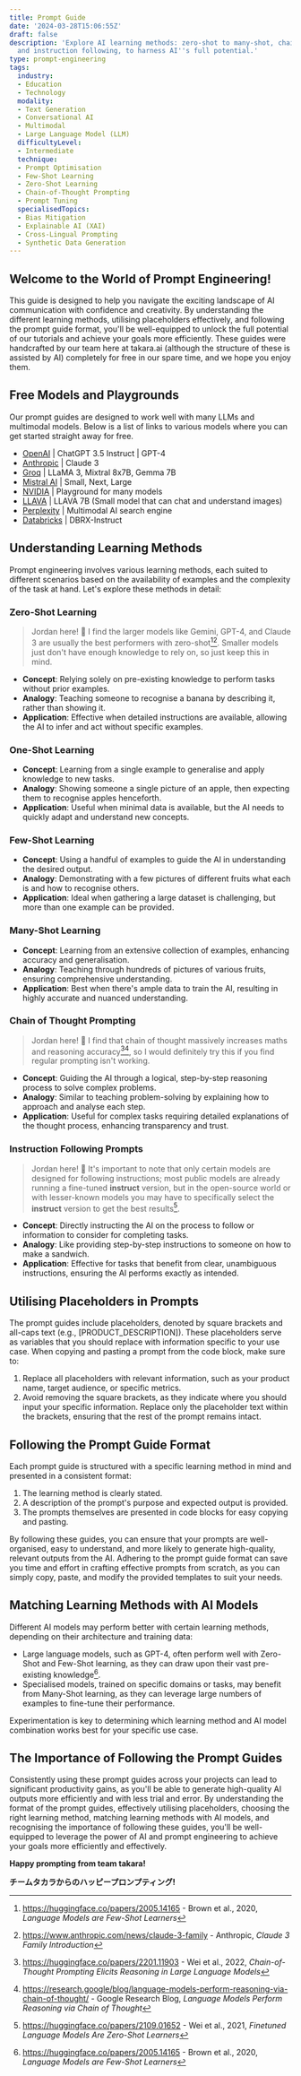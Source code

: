 ```yaml
---
title: Prompt Guide
date: '2024-03-28T15:06:55Z'
draft: false
description: 'Explore AI learning methods: zero-shot to many-shot, chain of thought,
  and instruction following, to harness AI''s full potential.'
type: prompt-engineering
tags:
  industry:
  - Education
  - Technology
  modality:
  - Text Generation
  - Conversational AI
  - Multimodal
  - Large Language Model (LLM)
  difficultyLevel:
  - Intermediate
  technique:
  - Prompt Optimisation
  - Few-Shot Learning
  - Zero-Shot Learning
  - Chain-of-Thought Prompting
  - Prompt Tuning
  specialisedTopics:
  - Bias Mitigation
  - Explainable AI (XAI)
  - Cross-Lingual Prompting
  - Synthetic Data Generation
---
```

## Welcome to the World of Prompt Engineering!

This guide is designed to help you navigate the exciting landscape of AI communication with confidence and creativity. By understanding the different learning methods, utilising placeholders effectively, and following the prompt guide format, you'll be well-equipped to unlock the full potential of our tutorials and achieve your goals more efficiently. These guides were handcrafted by our team here at takara.ai (although the structure of these is assisted by AI) completely for free in our spare time, and we hope you enjoy them.

## Free Models and Playgrounds

Our prompt guides are designed to work well with many LLMs and multimodal models. Below is a list of links to various models where you can get started straight away for free.

- [OpenAI](https://chat.openai.com/) | ChatGPT 3.5 Instruct | GPT-4
- [Anthropic](https://claude.ai/) | Claude 3
- [Groq](https://groq.com/) | LLaMA 3, Mixtral 8x7B, Gemma 7B
- [Mistral AI](https://chat.mistral.ai/chat) | Small, Next, Large
- [NVIDIA](https://build.nvidia.com/) | Playground for many models
- [LLAVA](https://llava-vl.github.io/) | LLAVA 7B (Small model that can chat and understand images)
- [Perplexity](https://www.perplexity.ai/) | Multimodal AI search engine
- [Databricks](https://huggingface.co/spaces/databricks/dbrx-instruct) | DBRX-Instruct

## Understanding Learning Methods

Prompt engineering involves various learning methods, each suited to different scenarios based on the availability of examples and the complexity of the task at hand. Let's explore these methods in detail:

### Zero-Shot Learning

> Jordan here! 👋 I find the larger models like Gemini, GPT-4, and Claude 3 are usually the best performers with zero-shot[^1][^2]. Smaller models just don't have enough knowledge to rely on, so just keep this in mind.

- **Concept**: Relying solely on pre-existing knowledge to perform tasks without prior examples.
- **Analogy**: Teaching someone to recognise a banana by describing it, rather than showing it.
- **Application**: Effective when detailed instructions are available, allowing the AI to infer and act without specific examples.

### One-Shot Learning

- **Concept**: Learning from a single example to generalise and apply knowledge to new tasks.
- **Analogy**: Showing someone a single picture of an apple, then expecting them to recognise apples henceforth.
- **Application**: Useful when minimal data is available, but the AI needs to quickly adapt and understand new concepts.

### Few-Shot Learning

- **Concept**: Using a handful of examples to guide the AI in understanding the desired output.
- **Analogy**: Demonstrating with a few pictures of different fruits what each is and how to recognise others.
- **Application**: Ideal when gathering a large dataset is challenging, but more than one example can be provided.

### Many-Shot Learning

- **Concept**: Learning from an extensive collection of examples, enhancing accuracy and generalisation.
- **Analogy**: Teaching through hundreds of pictures of various fruits, ensuring comprehensive understanding.
- **Application**: Best when there's ample data to train the AI, resulting in highly accurate and nuanced understanding.

### Chain of Thought Prompting

> Jordan here! 👋 I find that chain of thought massively increases maths and reasoning accuracy[^3][^4], so I would definitely try this if you find regular prompting isn't working.

- **Concept**: Guiding the AI through a logical, step-by-step reasoning process to solve complex problems.
- **Analogy**: Similar to teaching problem-solving by explaining how to approach and analyse each step.
- **Application**: Useful for complex tasks requiring detailed explanations of the thought process, enhancing transparency and trust.

### Instruction Following Prompts

> Jordan here! 👋 It's important to note that only certain models are designed for following instructions; most public models are already running a fine-tuned **instruct** version, but in the open-source world or with lesser-known models you may have to specifically select the **instruct** version to get the best results[^5].

- **Concept**: Directly instructing the AI on the process to follow or information to consider for completing tasks.
- **Analogy**: Like providing step-by-step instructions to someone on how to make a sandwich.
- **Application**: Effective for tasks that benefit from clear, unambiguous instructions, ensuring the AI performs exactly as intended.

## Utilising Placeholders in Prompts

The prompt guides include placeholders, denoted by square brackets and all-caps text (e.g., [PRODUCT_DESCRIPTION]). These placeholders serve as variables that you should replace with information specific to your use case. When copying and pasting a prompt from the code block, make sure to:

1. Replace all placeholders with relevant information, such as your product name, target audience, or specific metrics.
2. Avoid removing the square brackets, as they indicate where you should input your specific information. Replace only the placeholder text within the brackets, ensuring that the rest of the prompt remains intact.

## Following the Prompt Guide Format

Each prompt guide is structured with a specific learning method in mind and presented in a consistent format:

1. The learning method is clearly stated.
2. A description of the prompt's purpose and expected output is provided.
3. The prompts themselves are presented in code blocks for easy copying and pasting.

By following these guides, you can ensure that your prompts are well-organised, easy to understand, and more likely to generate high-quality, relevant outputs from the AI. Adhering to the prompt guide format can save you time and effort in crafting effective prompts from scratch, as you can simply copy, paste, and modify the provided templates to suit your needs.

## Matching Learning Methods with AI Models

Different AI models may perform better with certain learning methods, depending on their architecture and training data:

- Large language models, such as GPT-4, often perform well with Zero-Shot and Few-Shot learning, as they can draw upon their vast pre-existing knowledge[^1].
- Specialised models, trained on specific domains or tasks, may benefit from Many-Shot learning, as they can leverage large numbers of examples to fine-tune their performance.

Experimentation is key to determining which learning method and AI model combination works best for your specific use case.

## The Importance of Following the Prompt Guides

Consistently using these prompt guides across your projects can lead to significant productivity gains, as you'll be able to generate high-quality AI outputs more efficiently and with less trial and error. By understanding the format of the prompt guides, effectively utilising placeholders, choosing the right learning method, matching learning methods with AI models, and recognising the importance of following these guides, you'll be well-equipped to leverage the power of AI and prompt engineering to achieve your goals more efficiently and effectively.

**Happy prompting from team takara!**

**チームタカラからのハッピープロンプティング!**

[^1]: https://huggingface.co/papers/2005.14165 - Brown et al., 2020, _Language Models are Few-Shot Learners_
[^2]: https://www.anthropic.com/news/claude-3-family - Anthropic, _Claude 3 Family Introduction_
[^3]: https://huggingface.co/papers/2201.11903 - Wei et al., 2022, _Chain-of-Thought Prompting Elicits Reasoning in Large Language Models_
[^4]: https://research.google/blog/language-models-perform-reasoning-via-chain-of-thought/ - Google Research Blog, _Language Models Perform Reasoning via Chain of Thought_
[^5]: https://huggingface.co/papers/2109.01652 - Wei et al., 2021, _Finetuned Language Models Are Zero-Shot Learners_
